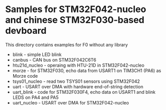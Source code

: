 Samples for STM32F042-nucleo and chinese STM32F030-based devboard
=================================

This directory contains examples for F0 without any library

- blink - simple LED blink
- canbus - CAN bus on STM32F042C6T6
- htu21d_nucleo - operaing with HTU-21D in STM32F042-nucleo
- morze - for STM32F030, echo data from USART1 on TIM3CH1 (PA6) as Morze code
- tsys01_nucleo - read two TSYS01 sensors using STM32F042
- uart - USART over DMA with hardware end-of-string detection
- uart_blink - code for STM32F030F4, echo data on USART1 and blink LEDS on PA4 and PA5
- uart_nucleo - USART over DMA for STM32F042-nucleo
